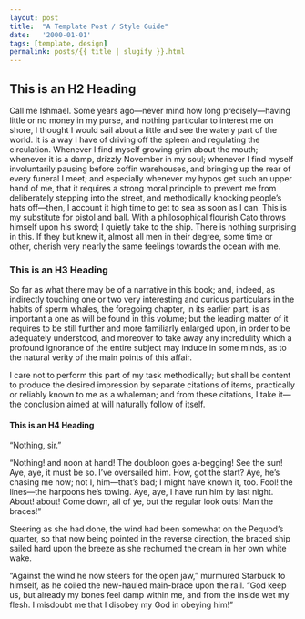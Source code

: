 ```yaml
---
layout: post
title:  "A Template Post / Style Guide"
date:   '2000-01-01'
tags: [template, design]
permalink: posts/{{ title | slugify }}.html
---
```


## This is an H2 Heading

Call me Ishmael. Some years ago—never mind how long precisely—having little or no money in my purse, and nothing particular to interest me on shore, I thought I would sail about a little and see the watery part of the world. It is a way I have of driving off the spleen and regulating the circulation. Whenever I find myself growing grim about the mouth; whenever it is a damp, drizzly November in my soul; whenever I find myself involuntarily pausing before coffin warehouses, and bringing up the rear of every funeral I meet; and especially whenever my hypos get such an upper hand of me, that it requires a strong moral principle to prevent me from deliberately stepping into the street, and methodically knocking people’s hats off—then, I account it high time to get to sea as soon as I can. This is my substitute for pistol and ball. With a philosophical flourish Cato throws himself upon his sword; I quietly take to the ship. There is nothing surprising in this. If they but knew it, almost all men in their degree, some time or other, cherish very nearly the same feelings towards the ocean with me.

### This is an H3 Heading

So far as what there may be of a narrative in this book; and, indeed, as indirectly touching one or two very interesting and curious particulars in the habits of sperm whales, the foregoing chapter, in its earlier part, is as important a one as will be found in this volume; but the leading matter of it requires to be still further and more familiarly enlarged upon, in order to be adequately understood, and moreover to take away any incredulity which a profound ignorance of the entire subject may induce in some minds, as to the natural verity of the main points of this affair.

I care not to perform this part of my task methodically; but shall be content to produce the desired impression by separate citations of items, practically or reliably known to me as a whaleman; and from these citations, I take it—the conclusion aimed at will naturally follow of itself.

#### This is an H4 Heading

“Nothing, sir.”

“Nothing! and noon at hand! The doubloon goes a-begging! See the sun! Aye, aye, it must be so. I’ve oversailed him. How, got the start? Aye, he’s chasing me now; not I, him—that’s bad; I might have known it, too. Fool! the lines—the harpoons he’s towing. Aye, aye, I have run him by last night. About! about! Come down, all of ye, but the regular look outs! Man the braces!”

Steering as she had done, the wind had been somewhat on the Pequod’s quarter, so that now being pointed in the reverse direction, the braced ship sailed hard upon the breeze as she rechurned the cream in her own white wake.

“Against the wind he now steers for the open jaw,” murmured Starbuck to himself, as he coiled the new-hauled main-brace upon the rail. “God keep us, but already my bones feel damp within me, and from the inside wet my flesh. I misdoubt me that I disobey my God in obeying him!”
